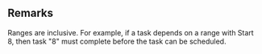 ## Remarks  
 Ranges are inclusive. For example, if a task depends on a range with Start 8, then task "8" must complete before              the task can be scheduled.
